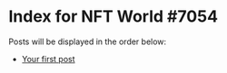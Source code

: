 # Index for NFT World #7054
Posts will be displayed in the order below:

- [Your first post](./001-first.md)

